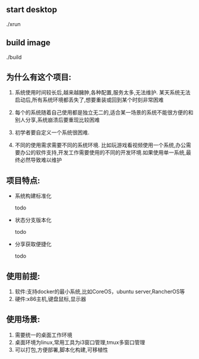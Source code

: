 ## start desktop
./xrun  

## build image
./build 


## 为什么有这个项目:
1. 系统使用时间较长后,越来越臃肿,各种配置,服务太多,无法维护. 某天系统无法启动后,所有系统环境都丢失了,想要重装或回到某个时刻非常困难

2. 每个的系统随着自己使用都是独立无二的,适合某一场景的系统不能很方便的和别人分享,系统崩溃后要重现比较困难

3. 初学者要自定义一个系统很困难.

4. 不同的使用需求需要不同的系统环境. 比如玩游戏看视频使用一个系统,办公需要办公的软件支持,开发工作需要使用的不同的开发环境.如果使用单一系统,最终必然导致难以维护


## 项目特点:

+ 系统构建标准化

    todo 
    
+ 状态分支版本化

    todo 
    
+ 分享获取便捷化

    todo 
    

## 使用前提:
1. 软件:支持docker的最小系统,比如CoreOS，ubuntu server,RancherOS等
2. 硬件:x86主机,键盘鼠标,显示器


## 使用场景:
1. 需要统一的桌面工作环境
2. 桌面环境为linux,常用工具为i3窗口管理,tmux多窗口管理
3. 可以打包,方便部署,脚本化构建,可移植性
